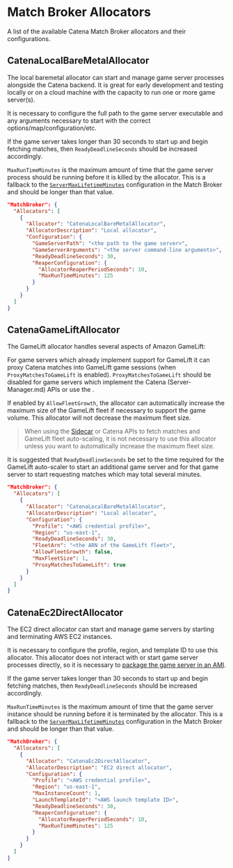 # Match Broker Allocators

A list of the available Catena Match Broker allocators and their configurations.

## CatenaLocalBareMetalAllocator

The local baremetal allocator can start and manage game server processes alongside the Catena backend. It is great for early development and testing locally or on a cloud machine with the capacity to run one or more game server(s).

It is necessary to configure the full path to the game server executable and any arguments necessary to start with the correct options/map/configuration/etc.

If the game server takes longer than 30 seconds to start up and begin fetching matches, then `ReadyDeadlineSeconds` should be increased accordingly.

`MaxRunTimeMinutes` is the maximum amount of time that the game server process should be running before it is killed by the allocator. This is a fallback to the [`ServerMaxLifetimeMinutes`](Match-Broker.md#servermaxlifetimeminutes) configuration in the Match Broker and should be longer than that value.

```json
"MatchBroker": {
  "Allocators": [
    {
      "Allocator": "CatenaLocalBareMetalAllocator",
      "AllocatorDescription": "Local allocator",
      "Configuration": {
        "GameServerPath": "<the path to the game server>",
        "GameServerArguments": "<the server command-line arguments>",
        "ReadyDeadlineSeconds": 30,
        "ReaperConfiguration": {
          "AllocatorReaperPeriodSeconds": 10,
          "MaxRunTimeMinutes": 125
        }
      }
    }
  ]
}
```

## CatenaGameLiftAllocator

The GameLift allocator handles several aspects of Amazon GameLift:

For game servers which already implement support for GameLift it can proxy Catena matches into GameLift game sessions (when `ProxyMatchesToGameLift` is enabled). `ProxyMatchesToGameLift` should be disabled for game servers which implement the Catena (Server-Manager.md) APIs or use the [](Sidecar.md).

If enabled by `AllowFleetGrowth`, the allocator can automatically increase the maximum size of the GameLift fleet if necessary to support the game volume. This allocator will not decrease the maximum fleet size.

> When using the [Sidecar](Sidecar.md) or Catena [](Server-Manager.md) APIs to fetch matches and GameLift fleet auto-scaling, it is not necessary to use this allocator unless you want to automatically increase the maximum fleet size.

It is suggested that `ReadyDeadlineSeconds` be set to the time required for the GameLift auto-scaler to start an additional game server and for that game server to start requesting matches which may total several minutes.

```json
"MatchBroker": {
  "Allocators": [
    {
      "Allocator": "CatenaLocalBareMetalAllocator",
      "AllocatorDescription": "Local allocator",
      "Configuration": {
        "Profile": "<AWS credential profile>",
        "Region": "us-east-1",
        "ReadyDeadlineSeconds": 30,
        "FleetArn": "<the ARN of the GameLift fleet>",
        "AllowFleetGrowth": false,
        "MaxFleetSize": 1,
        "ProxyMatchesToGameLift": true
      }
    }
  ]
}
```

## CatenaEc2DirectAllocator

The EC2 direct allocator can start and manage game servers by starting and terminating AWS EC2 instances.

It is necessary to configure the profile, region, and template ID to use this allocator. This allocator does not interact with or start game server processes directly, so it is necessary to [package the game server in an AMI](https://docs.aws.amazon.com/AWSEC2/latest/UserGuide/AMIs.html#creating-an-ami).

If the game server takes longer than 30 seconds to start up and begin fetching matches, then `ReadyDeadlineSeconds` should be increased accordingly.

`MaxRunTimeMinutes` is the maximum amount of time that the game server instance should be running before it is terminated by the allocator. This is a fallback to the [`ServerMaxLifetimeMinutes`](Match-Broker.md#servermaxlifetimeminutes) configuration in the Match Broker and should be longer than that value.

```json
"MatchBroker": {
  "Allocators": [
    {
      "Allocator": "CatenaEc2DirectAllocator",
      "AllocatorDescription": "EC2 direct allocator",
      "Configuration": {
        "Profile": "<AWS credential profile>",
        "Region": "us-east-1",
        "MaxInstanceCount": 1,
        "LaunchTemplateId": "<AWS launch template ID>",
        "ReadyDeadlineSeconds": 30,
        "ReaperConfiguration": {
          "AllocatorReaperPeriodSeconds": 10,
          "MaxRunTimeMinutes": 125
        }
      }
    }
  ]
}
```